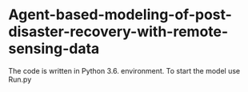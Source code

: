 # Agent-based-modeling-of-post-disaster-recovery-with-remote-sensing-data
The code is written in Python 3.6. environment.
To start the model use Run.py

